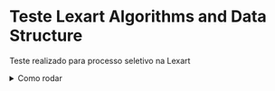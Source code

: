 # Teste Lexart Algorithms and Data Structure

Teste realizado para processo seletivo na Lexart

<details>
  <summary>Como rodar</summary>

Necessário para rodar:

- `Node.js`: Versão 14.x ou superior;
- `npm`: Versão 7.x ou superior;

Comandos:

- `npm run install`
- `npm run build`

***Obs.:*** Os resultados apareceram no terminal. Caso queira testar outros valores altere-os no arquivo `src/index.ts`.

</details>
